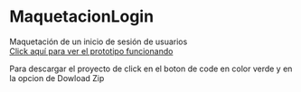 # MaquetacionLogin
Maquetación de un inicio de sesión de usuarios<br>
<a href="https://yoel-gasca.github.io/maquetacionLogin/">Click aquí para ver el prototipo funcionando</a>

Para descargar el proyecto de click en el boton de code en color verde y en la opcion de Dowload Zip

